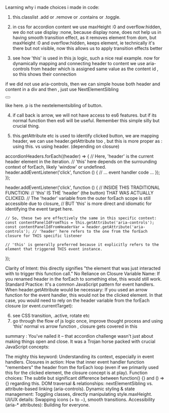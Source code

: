 Learning why i made choices i made in code:

1. this.classlist .add or .remove or .contains or .toggle.

2. in css for accordion content we use maxHeight :0 and overflow:hidden, we do not use display :none,
because display none, does not help us in having smooth transition effect, as it removes element from dom, but maxHeight :0 and overflow:hidden, keeps element, ie technically it's there but not visible, now this allows us to apply transition effects better

3. see how 'this' is used in this js logic, such a nice real example. now for dynamically mapping and connecting header to content we use aria-controls from header which is assigned same value as the content id , so this shows their connection

if we did not use aria-controls, then we can simple house both header and content in a div and then , just use NextElementSibling <div><button></button> <p></p></div>   like here.  p is the nextelementsibling of button.

4. if call back is arrow, we will not have access to es6 features. but if its normal function then es6 will be useful. Remember this  simple silly but crucial thing.

5. this.getAttribute etc is used to identify clicked button, we are mapping header, we can use header.getAttribute too , but this is more proper as :  using this. vs using header. (depending on closure)

accordionHeaders.forEach((header) => {
    // Here, 'header' is the current header element in the iteration.
    // 'this' here depends on the surrounding context of forEach, likely 'window' or undefined.
    header.addEventListener('click', function () {
        // ... event handler code ...
    });
});

header.addEventListener('click', function () {
    // INSIDE THIS TRADITIONAL FUNCTION:
    // 'this' IS THE 'header' (the button) THAT WAS ACTUALLY CLICKED.
    // The 'header' variable from the outer forEach scope is still accessible due to closure,
    // BUT 'this' is more direct and idiomatic for identifying the event target here.

    // So, these two are effectively the same in this specific context:
    const contentPanelIdFromThis = this.getAttribute('aria-controls');
    const contentPanelIdFromHeaderVar = header.getAttribute('aria-controls'); // 'header' here refers to the one from the forEach closure for THIS specific listener

    // 'this' is generally preferred because it explicitly refers to the element that triggered THIS event instance.
});

Clarity of Intent: this directly signifies "the element that was just interacted with to trigger this function call."
No Reliance on Closure Variable Name: If you renamed header in the forEach to something else, this would still work.
Standard Practice: It's a common JavaScript pattern for event handlers.
When header.getAttribute would be necessary:
If you used an arrow function for the event handler, this would not be the clicked element. In that case, you would need to rely on the header variable from the forEach closure (or event.currentTarget):


6. see CSS transition, .active, rotate etc
7. go through the flow of js logic once, improve thought process and using 'this' normal vs arrow function , closure gets covered in this  


summary :
You've nailed it – that accordion challenge wasn't just about making things open and close. It was a Trojan horse packed with crucial JavaScript concepts:

The mighty this keyword: Understanding its context, especially in event handlers.
Closures in action: How that inner event handler function "remembers" the header from the forEach loop (even if we primarily used this for the clicked element, the closure concept is at play).
Function choices: The subtle but significant difference between function() {} and () => {} regarding this.
DOM traversal & relationships: nextElementSibling vs. attribute-based linking (aria-controls).
Dynamic styling & state management: Toggling classes, directly manipulating style.maxHeight.
UI/UX details: Swapping icons (+ to −), smooth transitions.
Accessibility (aria-* attributes): Building for everyone.